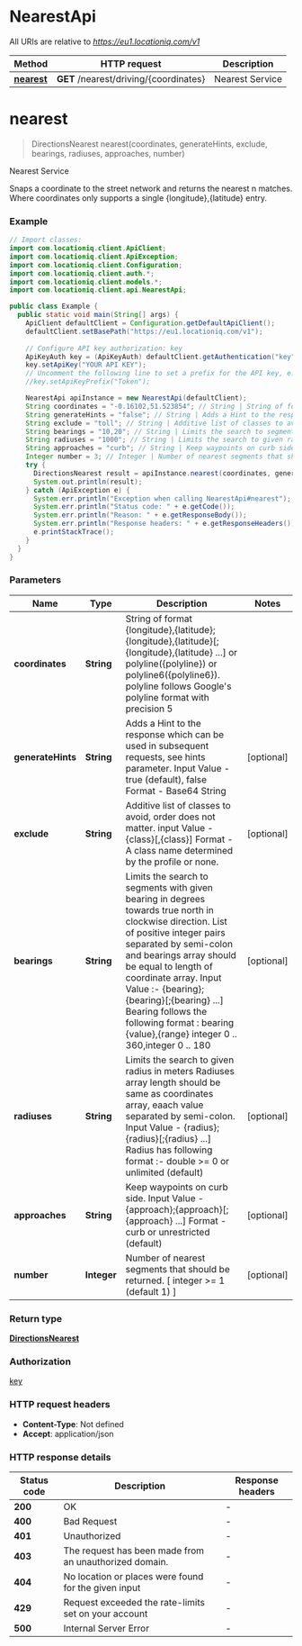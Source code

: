 # NearestApi

All URIs are relative to *https://eu1.locationiq.com/v1*

Method | HTTP request | Description
------------- | ------------- | -------------
[**nearest**](NearestApi.md#nearest) | **GET** /nearest/driving/{coordinates} | Nearest Service


<a name="nearest"></a>
# **nearest**
> DirectionsNearest nearest(coordinates, generateHints, exclude, bearings, radiuses, approaches, number)

Nearest Service

Snaps a coordinate to the street network and returns the nearest n matches. Where coordinates only supports a single {longitude},{latitude} entry.

### Example
```java
// Import classes:
import com.locationiq.client.ApiClient;
import com.locationiq.client.ApiException;
import com.locationiq.client.Configuration;
import com.locationiq.client.auth.*;
import com.locationiq.client.models.*;
import com.locationiq.client.api.NearestApi;

public class Example {
  public static void main(String[] args) {
    ApiClient defaultClient = Configuration.getDefaultApiClient();
    defaultClient.setBasePath("https://eu1.locationiq.com/v1");
    
    // Configure API key authorization: key
    ApiKeyAuth key = (ApiKeyAuth) defaultClient.getAuthentication("key");
    key.setApiKey("YOUR API KEY");
    // Uncomment the following line to set a prefix for the API key, e.g. "Token" (defaults to null)
    //key.setApiKeyPrefix("Token");

    NearestApi apiInstance = new NearestApi(defaultClient);
    String coordinates = "-0.16102,51.523854"; // String | String of format {longitude},{latitude};{longitude},{latitude}[;{longitude},{latitude} ...] or polyline({polyline}) or polyline6({polyline6}). polyline follows Google's polyline format with precision 5
    String generateHints = "false"; // String | Adds a Hint to the response which can be used in subsequent requests, see hints parameter. Input Value - true (default), false Format - Base64 String
    String exclude = "toll"; // String | Additive list of classes to avoid, order does not matter. input Value - {class}[,{class}] Format - A class name determined by the profile or none.
    String bearings = "10,20"; // String | Limits the search to segments with given bearing in degrees towards true north in clockwise direction. List of positive integer pairs separated by semi-colon and bearings array should be equal to length of coordinate array. Input Value :- {bearing};{bearing}[;{bearing} ...] Bearing follows the following format : bearing {value},{range} integer 0 .. 360,integer 0 .. 180
    String radiuses = "1000"; // String | Limits the search to given radius in meters Radiuses array length should be same as coordinates array, eaach value separated by semi-colon. Input Value - {radius};{radius}[;{radius} ...] Radius has following format :- double >= 0 or unlimited (default)
    String approaches = "curb"; // String | Keep waypoints on curb side. Input Value - {approach};{approach}[;{approach} ...] Format - curb or unrestricted (default)
    Integer number = 3; // Integer | Number of nearest segments that should be returned. [ integer >= 1 (default 1) ]
    try {
      DirectionsNearest result = apiInstance.nearest(coordinates, generateHints, exclude, bearings, radiuses, approaches, number);
      System.out.println(result);
    } catch (ApiException e) {
      System.err.println("Exception when calling NearestApi#nearest");
      System.err.println("Status code: " + e.getCode());
      System.err.println("Reason: " + e.getResponseBody());
      System.err.println("Response headers: " + e.getResponseHeaders());
      e.printStackTrace();
    }
  }
}
```

### Parameters

Name | Type | Description  | Notes
------------- | ------------- | ------------- | -------------
 **coordinates** | **String**| String of format {longitude},{latitude};{longitude},{latitude}[;{longitude},{latitude} ...] or polyline({polyline}) or polyline6({polyline6}). polyline follows Google&#39;s polyline format with precision 5 |
 **generateHints** | **String**| Adds a Hint to the response which can be used in subsequent requests, see hints parameter. Input Value - true (default), false Format - Base64 String | [optional]
 **exclude** | **String**| Additive list of classes to avoid, order does not matter. input Value - {class}[,{class}] Format - A class name determined by the profile or none. | [optional]
 **bearings** | **String**| Limits the search to segments with given bearing in degrees towards true north in clockwise direction. List of positive integer pairs separated by semi-colon and bearings array should be equal to length of coordinate array. Input Value :- {bearing};{bearing}[;{bearing} ...] Bearing follows the following format : bearing {value},{range} integer 0 .. 360,integer 0 .. 180 | [optional]
 **radiuses** | **String**| Limits the search to given radius in meters Radiuses array length should be same as coordinates array, eaach value separated by semi-colon. Input Value - {radius};{radius}[;{radius} ...] Radius has following format :- double &gt;&#x3D; 0 or unlimited (default) | [optional]
 **approaches** | **String**| Keep waypoints on curb side. Input Value - {approach};{approach}[;{approach} ...] Format - curb or unrestricted (default) | [optional]
 **number** | **Integer**| Number of nearest segments that should be returned. [ integer &gt;&#x3D; 1 (default 1) ] | [optional]

### Return type

[**DirectionsNearest**](DirectionsNearest.md)

### Authorization

[key](../README.md#key)

### HTTP request headers

 - **Content-Type**: Not defined
 - **Accept**: application/json

### HTTP response details
| Status code | Description | Response headers |
|-------------|-------------|------------------|
**200** | OK |  -  |
**400** | Bad Request |  -  |
**401** | Unauthorized |  -  |
**403** | The request has been made from an unauthorized domain. |  -  |
**404** | No location or places were found for the given input |  -  |
**429** | Request exceeded the rate-limits set on your account |  -  |
**500** | Internal Server Error |  -  |

